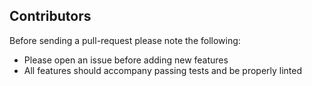 ## Contributors

Before sending a pull-request please note the following:

 - Please open an issue before adding new features
 - All features should accompany passing tests and be properly linted
 

